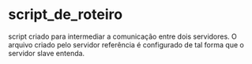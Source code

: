 # script_de_roteiro

script criado para intermediar a comunicação entre dois servidores. O arquivo criado pelo servidor referência é configurado de tal forma que o servidor slave entenda.
